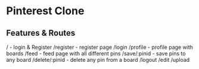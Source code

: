 # Pinterest Clone

## Features & Routes
/               - login & Register
/register       - register page
/login
/profile        - profile page with boards
/feed           - feed page with all different pins
/save/:pinid    - save pins to any board
/delete/:pinid  - delete any pin from a board
/logout
/edit
/upload